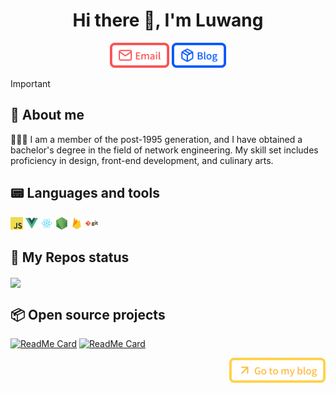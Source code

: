 <h1 align="center">Hi there 👋, I'm Luwang</h1>

<p align="center">
  <a href="mailto:luwang@oicode.cn"><img height="40" src="./.images/email.svg" /></a>
  <a href="https://myblog.wallleap.cn"><img height="40" src="./.images/blog.svg" /></a>
</p>

> [!IMPORTANT]
> ## 👻 About me
> 🧑🏻‍💻 I am a member of the post-1995 generation, and I have obtained a bachelor's degree in the field of network engineering. My skill set includes proficiency in design, front-end development, and culinary arts.

## 📟 Languages and tools 

<code><img height="20" src="https://raw.githubusercontent.com/github/explore/80688e429a7d4ef2fca1e82350fe8e3517d3494d/topics/javascript/javascript.png"></code>
<code><img height="20" src="https://raw.githubusercontent.com/github/explore/80688e429a7d4ef2fca1e82350fe8e3517d3494d/topics/vue/vue.png"></code>
<code><img height="20" src="https://raw.githubusercontent.com/github/explore/80688e429a7d4ef2fca1e82350fe8e3517d3494d/topics/react/react.png"></code>
<code><img height="20" src="https://raw.githubusercontent.com/github/explore/80688e429a7d4ef2fca1e82350fe8e3517d3494d/topics/nodejs/nodejs.png"></code>
<code><img height="20" src="https://raw.githubusercontent.com/github/explore/80688e429a7d4ef2fca1e82350fe8e3517d3494d/topics/firebase/firebase.png"></code>
<code><img height="20" src="https://raw.githubusercontent.com/github/explore/80688e429a7d4ef2fca1e82350fe8e3517d3494d/topics/git/git.png"></code>

## 🎒 My Repos status

<a href="https://github.com/wallleap/github-readme-stats"><img align="center" src="https://github-readme-stats.vercel.app/api?username=wallleap&show_icons=true&theme=radical" style="max-width:100%;"></a>

## 📦 Open source projects

[![ReadMe Card](https://github-readme-stats.vercel.app/api/pin/?username=wallleap&repo=ethereal&theme=dark)](https://github.com/wallleap/ethereal) [![ReadMe Card](https://github-readme-stats.vercel.app/api/pin/?username=wallleap&repo=plain&theme=dark)](https://github.com/wallleap/plain)

<!-- These are built by [github-readme-stats](https:github.com/anuraghazra/github-readme-stats) -->

<p align="right">
<a href="https://myblog.wallleap.cn"><img height="40" src="./.images/goto.svg" /></a>
</p>
